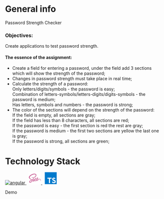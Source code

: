 <h1> General info </h1>

Password Strength Checker
<h3>Objectives:</h3>
Create applications to test password strength.
<h4>The essence of the assignment:</h4>
<ul> <li>Create a field for entering a password, under the field add 3 sections which will show the strength of the password;</li>
   <li>Changes in password strength must take place in real time;</li>
   <li>Calculate the strength of a password:</li>
   Only letters/digits/symbols - the password is easy;<br>
  Combination of letters-symbols/letters-digits/digits-symbols - the password is medium;<br>
  Has letters, symbols and numbers - the password is strong;
   <li>The color of the sections will depend on the strength of the password:</li>
   If the field is empty, all sections are gray;<br>
   If the field has less than 8 characters, all sections are red;<br>
  If the password is easy - the first section is red the rest are gray;<br>
  If the password is medium - the first two sections are yellow the last one is gray;<br>
   If the password is strong, all sections are green;<br>
</ul>
<h1>Technology Stack </h1>
<p align="left"> <a href="https://angular.io" target="_blank" rel="noreferrer"> <img src="https://angular.io/assets/images/logos/angular/angular.svg" alt="angular" width="40" height="40"/> </a>  &nbsp; <a href="https://sass-lang.com" target="_blank" rel="noreferrer"> <img src="https://raw.githubusercontent.com/devicons/devicon/master/icons/sass/sass-original.svg" alt="sass" width="40" height="40"/> </a>&nbsp;  <a href="https://www.typescriptlang.org/" target="_blank" rel="noreferrer"> <img src="https://raw.githubusercontent.com/devicons/devicon/master/icons/typescript/typescript-original.svg" alt="typescript" width="40" height="40"/> </a> </p

<h1>Demo</h1>
